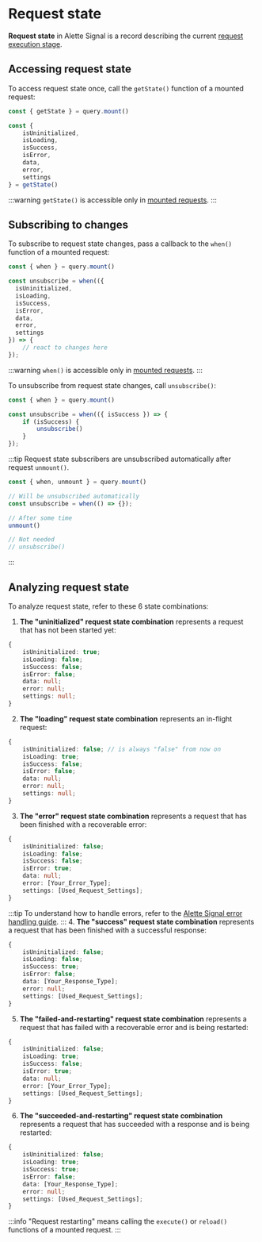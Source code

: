 # Request state
**Request state** in Alette Signal is a record describing
the current [request execution stage](request-lifecycle.md).

## Accessing request state
To access request state once, call the `getState()` function
of a mounted request:
```ts
const { getState } = query.mount()

const {
    isUninitialized,
    isLoading,
    isSuccess,
    isError,
    data,
    error,
    settings    
} = getState()
```
:::warning
`getState()` is accessible only in
[mounted requests](../getting-started/request-modes.md#mounted-request-mode).
:::

## Subscribing to changes
To subscribe to request state changes, pass a callback to the `when()` function
of a mounted request:
```ts
const { when } = query.mount()

const unsubscribe = when(({ 
  isUninitialized,
  isLoading,
  isSuccess,
  isError,
  data,
  error,
  settings
}) => {
    // react to changes here
});
```
:::warning
`when()` is accessible only in
[mounted requests](../getting-started/request-modes.md#mounted-request-mode).
:::

To unsubscribe from request state changes, call `unsubscribe()`:
```ts
const { when } = query.mount()

const unsubscribe = when(({ isSuccess }) => {
    if (isSuccess) {
        unsubscribe()
    }
});
```

:::tip
Request state subscribers are unsubscribed automatically after request `unmount()`.
```ts
const { when, unmount } = query.mount()

// Will be unsubscribed automatically
const unsubscribe = when(() => {});

// After some time
unmount()

// Not needed
// unsubscribe()
```
:::

## Analyzing request state
To analyze request state, refer to these 6 state combinations:

1. **The "uninitialized" request state combination** represents a 
request that has not been started yet:
```ts
{
    isUninitialized: true;
    isLoading: false;
    isSuccess: false;
    isError: false;
    data: null;
    error: null;
    settings: null;
}
```
2. **The "loading" request state combination** represents an
   in-flight request:
```ts
{
    isUninitialized: false; // is always "false" from now on
    isLoading: true;
    isSuccess: false;
    isError: false;
    data: null;
    error: null;
    settings: null;
}
```
3. **The "error" request state combination** represents a
request that has been finished with a recoverable error:
```ts
{
    isUninitialized: false;
    isLoading: false;
    isSuccess: false;
    isError: true;
    data: null;
    error: [Your_Error_Type];
    settings: [Used_Request_Settings];
}
```
:::tip
To understand how to handle errors, refer to the
[Alette Signal error handling guide](../error-system/error-handling.md).
:::
4. **The "success" request state combination** represents a
   request that has been finished with a successful response:
```ts
{
    isUninitialized: false;
    isLoading: false;
    isSuccess: true;
    isError: false;
    data: [Your_Response_Type];
    error: null;
    settings: [Used_Request_Settings];
}
```
5. **The "failed-and-restarting" request state combination** represents a
   request that has failed with a recoverable error and is being restarted:
```ts
{
    isUninitialized: false;
    isLoading: true;
    isSuccess: false;
    isError: true;
    data: null;
    error: [Your_Error_Type];
    settings: [Used_Request_Settings];
}
```
6. **The "succeeded-and-restarting" request state combination** represents a
   request that has succeeded with a response and is being restarted:
```ts
{
    isUninitialized: false;
    isLoading: true;
    isSuccess: true;
    isError: false;
    data: [Your_Response_Type];
    error: null;
    settings: [Used_Request_Settings];
}
```
:::info
"Request restarting" means calling the `execute()` or `reload()` functions of a 
mounted request.
:::